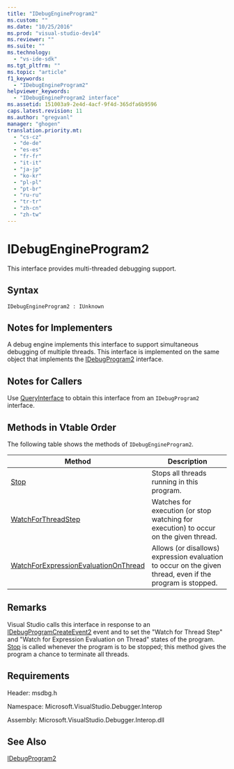 ```yaml
---
title: "IDebugEngineProgram2"
ms.custom: ""
ms.date: "10/25/2016"
ms.prod: "visual-studio-dev14"
ms.reviewer: ""
ms.suite: ""
ms.technology: 
  - "vs-ide-sdk"
ms.tgt_pltfrm: ""
ms.topic: "article"
f1_keywords: 
  - "IDebugEngineProgram2"
helpviewer_keywords: 
  - "IDebugEngineProgram2 interface"
ms.assetid: 151003a9-2e4d-4acf-9f4d-365dfa6b9596
caps.latest.revision: 11
ms.author: "gregvanl"
manager: "ghogen"
translation.priority.mt: 
  - "cs-cz"
  - "de-de"
  - "es-es"
  - "fr-fr"
  - "it-it"
  - "ja-jp"
  - "ko-kr"
  - "pl-pl"
  - "pt-br"
  - "ru-ru"
  - "tr-tr"
  - "zh-cn"
  - "zh-tw"
---
```

# IDebugEngineProgram2
This interface provides multi-threaded debugging support.  
  
## Syntax  
  
```  
IDebugEngineProgram2 : IUnknown  
```  
  
## Notes for Implementers  
 A debug engine implements this interface to support simultaneous debugging of multiple threads. This interface is implemented on the same object that implements the [IDebugProgram2](../../../extensibility/debugger/reference/idebugprogram2.md) interface.  
  
## Notes for Callers  
 Use [QueryInterface](../Topic/QueryInterface.md) to obtain this interface from an `IDebugProgram2` interface.  
  
## Methods in Vtable Order  
 The following table shows the methods of `IDebugEngineProgram2`.  
  
|Method|Description|  
|------------|-----------------|  
|[Stop](../../../extensibility/debugger/reference/idebugengineprogram2--stop.md)|Stops all threads running in this program.|  
|[WatchForThreadStep](../../../extensibility/debugger/reference/idebugengineprogram2--watchforthreadstep.md)|Watches for execution (or stop watching for execution) to occur on the given thread.|  
|[WatchForExpressionEvaluationOnThread](../../../extensibility/debugger/reference/idebugengineprogram2--watchforexpressionevaluationonthread.md)|Allows (or disallows) expression evaluation to occur on the given thread, even if the program is stopped.|  
  
## Remarks  
 Visual Studio calls this interface in response to an [IDebugProgramCreateEvent2](../../../extensibility/debugger/reference/idebugprogramcreateevent2.md) event and to set the "Watch for Thread Step" and "Watch for Expression Evaluation on Thread" states of the program. [Stop](../../../extensibility/debugger/reference/idebugengineprogram2--stop.md) is called whenever the program is to be stopped; this method gives the program a chance to terminate all threads.  
  
## Requirements  
 Header: msdbg.h  
  
 Namespace: Microsoft.VisualStudio.Debugger.Interop  
  
 Assembly: Microsoft.VisualStudio.Debugger.Interop.dll  
  
## See Also  
 [IDebugProgram2](../../../extensibility/debugger/reference/idebugprogram2.md)